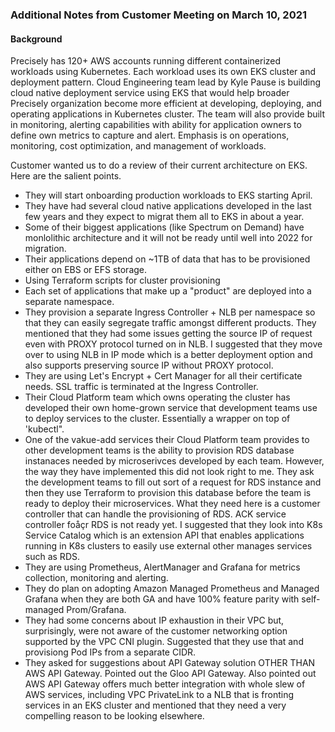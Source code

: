 ### Additional Notes from Customer Meeting on March 10, 2021 ###

#### Background ####
Precisely has 120+ AWS accounts running different containerized workloads using Kubernetes. Each workload uses its own EKS cluster and deployment pattern. Cloud Engineering team lead by Kyle Pause is building cloud native deployment service using EKS that would help broader Precisely organization become more efficient at developing, deploying, and operating applications in Kubernetes cluster. The team will also provide built in monitoring, alerting capabilities with ability for application owners to define own metrics to capture and alert. Emphasis is on operations, monitoring, cost optimization, and management of workloads.

Customer wanted us to do a review of their current architecture on EKS.
Here are the salient points.

- They will start onboarding production workloads to EKS starting April.
- They have had several cloud native applications developed in the last few years and they expect to migrat them all to EKS in about a year.
- Some of their biggest applications (like Spectrum on Demand) have monlolithic architecture and it will not be ready until well into 2022 for migration.
- Their applications depend on ~1TB of data that has to be provisioned either on EBS or EFS storage.
- Using Terraform scripts for cluster provisioning
- Each set of applications that make up a "product" are deployed into a separate namespace.
- They provision a separate Ingress Controller + NLB per namespace so that they can easily segregate traffic amongst different products. They mentioned that they had some issues getting the source IP of request even with PROXY protocol turned on in NLB. I suggested that they move over to using NLB in IP mode which is a better deployment option and also supports preserving source IP without PROXY protocol.
- They are using Let's Encrypt + Cert Manager for all their certificate needs. SSL traffic is terminated at the Ingress Controller.
- Their Cloud Platform team which owns operating the cluster has developed their own home-grown service that development teams use to deploy services to the cluster. Essentially a wrapper on top of 'kubectl".
- One of the vakue-add services their Cloud Platform team provides to other development teams is the ability to provision RDS database instanaces needed by microserivces developed by each team. However, the way they have implemented this did not look right to me. They ask the development teams to fill out sort of a request for RDS instance and then they use Terraform to provision this database before the team is ready to deploy their microservices. What they need here is a customer controller that can handle the provisioning of RDS. ACK service controller foåçr RDS is not ready yet. I suggested that they look into K8s Service Catalog which is an extension API that enables applications running in K8s clusters to easily use external other manages services such as RDS.
- They are using Prometheus, AlertManager and Grafana for metrics collection, monitoring and alerting.
- They do plan on adopting Amazon Managed Prometheus and Managed Grafana when they are both GA and have 100% feature parity with self-managed Prom/Grafana.
- They had some concerns about IP exhaustion in their VPC but, surprisingly, were not aware of the customer networking option supported by the VPC CNI plugin. Suggested that they use that and provisiong Pod IPs from a separate CIDR.
- They asked for suggestions about API Gateway solution OTHER THAN AWS API Gateway. Pointed out the Gloo API Gateway. Also pointed out AWS API Gateway offers much better integration with whole slew of AWS services, including VPC PrivateLink to a NLB that is fronting services in an EKS cluster and mentioned that they need a very compelling reason to be looking elsewhere.
